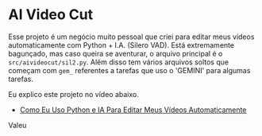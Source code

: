 # AI Video Cut

Esse projeto é um negócio muito pessoal que criei para editar meus vídeos automaticamente com
Python + I.A. (Silero VAD). Está extremamente bagunçado, mas caso queira se aventurar, o arquivo
principal é o `src/aivideocut/sil2.py`. Além disso tem vários arquivos soltos que começam com
`gem_` referentes a tarefas que uso o 'GEMINI' para algumas tarefas.

Eu explico este projeto no vídeo abaixo.

- [Como Eu Uso Python e IA Para Editar Meus Vídeos Automaticamente](https://youtu.be/3k9bCpwniNY)

Valeu
